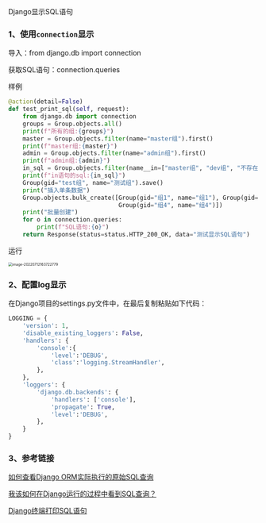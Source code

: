 Django显示SQL语句

### 1、使用`connection`显示

导入：from django.db import connection

获取SQL语句：connection.queries

样例

```python
@action(detail=False)
def test_print_sql(self, request):
    from django.db import connection
    groups = Group.objects.all()
    print(f"所有的组:{groups}")
    master = Group.objects.filter(name="master组").first()
    print(f"master组:{master}")
    admin = Group.objects.filter(name="admin组").first()
    print(f"admin组:{admin}")
    in_sql = Group.objects.filter(name__in=["master组", "dev组", "不存在的组"]).first()
    print(f"in语句的sql:{in_sql}")
    Group(gid="test组", name="测试组").save()
    print("插入单条数据")
    Group.objects.bulk_create([Group(gid="组1", name="组1"), Group(gid="组2", name="组2"), Group(gid="组3", name="组3"),
                               Group(gid="组4", name="组4")])
    print("批量创建")
    for o in connection.queries:
        print(f"SQL语句:{o}")
    return Response(status=status.HTTP_200_OK, data="测试显示SQL语句")
```

运行

<img src="C:\Users\dell\AppData\Roaming\Typora\typora-user-images\image-20220712163722779.png" alt="image-20220712163722779" style="zoom:50%;" />

### 2、配置log显示

在Django项目的settings.py文件中，在最后复制粘贴如下代码：

```python
LOGGING = {
    'version': 1,
    'disable_existing_loggers': False,
    'handlers': {
        'console':{
            'level':'DEBUG',
            'class':'logging.StreamHandler',
        },
    },
    'loggers': {
        'django.db.backends': {
            'handlers': ['console'],
            'propagate': True,
            'level':'DEBUG',
        },
    }
}
```

### 3、参考链接

[如何查看Django ORM实际执行的原始SQL查询]( https://www.cnblogs.com/zzhaolei/p/13608966.html)

[我该如何在Django运行的过程中看到SQL查询？](https://docs.djangoproject.com/zh-hans/4.0/faq/models/)

[Django终端打印SQL语句](https://www.cnblogs.com/fixdq/p/9210647.html)